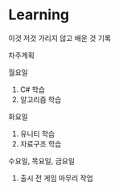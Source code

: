 # Learning
이것 저것 가리지 않고 배운 것 기록

차주계획

월요일
1. C# 학습
2. 알고리즘 학습

화요일
1. 유니티 학습
2. 자료구조 학습

수요일, 목요일, 금요일
1. 출시 전 게임 마무리 작업
